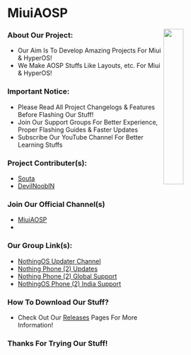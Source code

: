 # MiuiAOSP

<!-- ############################# -->
<!-- Start Segment 01 Of README.MD -->
<!-- ############################# -->

<!-- Preview MiuiAOSP Project Logo -->
<img align="right" width="30%" src="https://github.com/BlazeWizardOP/MiuiAOSP/assets/134801431/e86a7554-145f-445e-9a66-c428a1f0c027">

### About Our Project:
- Our Aim Is To Develop Amazing Projects For Miui & HyperOS!
- We Make AOSP Stuffs Like Layouts, etc. For Miui & HyperOS!

### Important Notice:
- Please Read All Project Changelogs & Features Before Flashing Our Stuff!
- Join Our Support Groups For Better Experience, Proper Flashing Guides & Faster Updates
- Subscribe Our YouTube Channel For Better Learning Stuffs

### Project Contributer(s):
- [Souta](https://t.me/SoutaEver)
- [DevilNoobIN](https://t.me/DevilNoobIN)

### Join Our Official Channel(s)
- [MiuiAOSP](https://t.me/MiuiAOSP)
- 
### Our Group Link(s):
- [NothingOS Updater Channel](https://t.me/NothingOSUpdater)
- [Nothing Phone (2) Updates](https://t.me/NothingPhone2updates)
- [Nothing Phone (2) Global Support](https://t.me/NothingPhone2)
- [NothingOS Phone (2) India Support](https://t.me/NothingPhone2_IN)

### How To Download Our Stuff?
- Check Out Our [Releases](https://github.com/BlazeWizardOP/MiuiAOSP/releases) Pages For More Information!

<!-- ############################# -->
<!-- Start Segment 03 Of README.MD -->
<!-- ############################# -->

###  Thanks For Trying Our Stuff!

